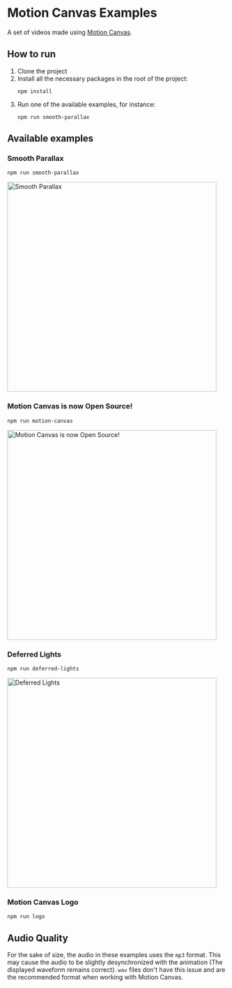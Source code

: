 # Motion Canvas Examples

A set of videos made using [Motion Canvas](https://motioncanvas.io).

## How to run

1. Clone the project
2. Install all the necessary packages in the root of the project:
   ```shell
   npm install
   ```
3. Run one of the available examples, for instance:
   ```shell
   npm run smooth-parallax
   ```

## Available examples

### Smooth Parallax

```shell
npm run smooth-parallax
```

<a href="https://youtu.be/c_3TLN2gHow">
   <img alt="Smooth Parallax" src="https://img.youtube.com/vi/c_3TLN2gHow/maxresdefault.jpg" width=480 />
</a>

### Motion Canvas is now Open Source!

```shell
npm run motion-canvas
```

<a href="https://youtu.be/H5GETOP7ivs">
   <img alt="Motion Canvas is now Open Source!" src="https://img.youtube.com/vi/H5GETOP7ivs/maxresdefault.jpg" width=480 />
</a>

### Deferred Lights

```shell
npm run deferred-lights
```

<a href="https://youtu.be/R6vQ9VmMz2w">
   <img alt="Deferred Lights" src="https://img.youtube.com/vi/R6vQ9VmMz2w/maxresdefault.jpg" width=480 />
</a>

### Motion Canvas Logo

```shell
npm run logo
```

## Audio Quality

For the sake of size, the audio in these examples uses the `mp3` format. This
may cause the audio to be slightly desynchronized with the animation (The
displayed waveform remains correct). `wav` files don't have this issue and are
the recommended format when working with Motion Canvas.
